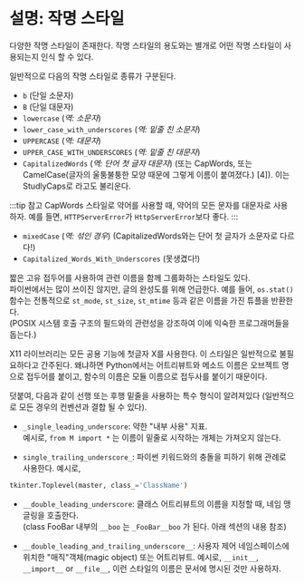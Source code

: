 # 설명: 작명 스타일

다양한 작명 스타일이 존재한다. 작명 스타일의 용도와는 별개로 어떤 작명 스타일이 사용되는지 인식 할 수 있다.

일반적으로 다음의 작명 스타일로 종류가 구분된다.

- `b` (단일 소문자)
- `B` (단일 대문자)
- `lowercase` (_역: 소문자_)
- `lower_case_with_underscores` (_역: 밑줄 친 소문자_)
- `UPPERCASE` (_역: 대문자_)
- `UPPER_CASE_WITH_UNDERSCORES` (_역: 밑줄 친 대문자_)
- `CapitalizedWords` (_역: 단어 첫 글자 대문자_) (또는 CapWords,
  또는 CamelCase(글자의 울퉁불퉁한 모양 때문에 그렇게 이름이 붙여졌다.) [4]).
  이는 StudlyCaps로 라고도 불리운다.

:::tip 참고
CapWords 스타일로 약어를 사용할 때, 약어의 모든 문자를 대문자로 사용하자.
예를 들면, `HTTPServerError`가 `HttpServerError`보다 좋다.
:::

- `mixedCase` (_역: 섞인 경우_) (CapitalizedWords와는 단어 첫 글자가 소문자로 다르다!)
- `Capitalized_Words_With_Underscores` (못생겼다!)

짧은 고유 접두어를 사용하여 관련 이름을 함께 그룹화하는 스타일도 있다.  
파이썬에서는 많이 쓰이진 않지만, 글의 완성도를 위해 언급한다.
예를 들어, `os.stat()` 함수는 전통적으로 `st_mode`, `st_size`, `st_mtime` 등과
같은 이름을 가진 튜플을 반환한다.  
(POSIX 시스템 호출 구조의 필드와의 관련성을 강조하여 이에 익숙한 프로그래머들을 돕는다.)

X11 라이브러리는 모든 공용 기능에 첫글자 X를 사용한다.
이 스타일은 일반적으로 불필요하다고 간주된다.
왜냐하면 Python에서는 어트리뷰트와 메소드 이름은 오브젝트 명으로 접두어를 붙이고,
함수의 이름은 모듈 이름으로 접두사를 붙이기 때문이다.

덧붙여, 다음과 같이 선행 또는 후행 밑줄을 사용하는 특수 형식이 알려져있다
(일반적으로 모든 경우의 컨벤션과 결합 될 수 있다).

- `_single_leading_underscore`: 약한 "내부 사용" 지표.  
  예시로, `from M import *` 는 이름이 밑줄로 시작하는 개체는 가져오지 않는다.

- `single_trailing_underscore_`: 파이썬 키워드와의 충돌을 피하기 위해 관례로 사용한다. 예시로,

```python
tkinter.Toplevel(master, class_='ClassName')
```

- `__double_leading_underscore`: 클래스 어트리뷰트의 이름을 지정할 때, 네임 맹글링을 호출한다.  
  (class FooBar 내부의 `__boo` 는 `_FooBar__boo` 가 된다. 아래 섹션의 내용 참조)

- `__double_leading_and_trailing_underscore__`: 사용자 제어 네임스페이스에 위치한 "매직"객체(magic object)
  또는 어트리뷰트. 예시로, `__init__`, `__import__` or `__file__`, 이런 스타일의 이름은 문서에 명시된 것만 사용하자.
